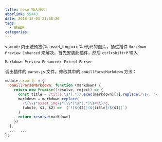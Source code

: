```yaml
---
title: hexo 插入图片
abbrlink: 55443
date: 2018-12-03 21:58:26
tags:
  - 编辑器
categories:
---
```


vscode 内无法预览{% asset_img xxx %}代码的图片，通过插件 `Markdown Preview Enhanced` 来解决，首先安装此插件，然后 `ctrl+shift+P` 输入

```
Markdown Preview Enhanced: Extend Parser
```

调出插件的 `parse.js` 文件，修改其中的 `onWillParseMarkdown` 方法：

```js
module.exports = {
  onWillParseMarkdown: function (markdown) {
    return new Promise((resolve, reject) => {
      const title = /title:\s*(.*)/.exec(markdown)[1].replace(/\s/, '-')
      markdown = markdown.replace(
        /\{%\s*asset_img\s*(\S*)\s*(.*)\s+%\}/g,
        (whole, $1, $2) =>  (`![${$2}](${title}/${$1})`)
      )
      return resolve(markdown)
    })
  },
  ...  ...
};
```
